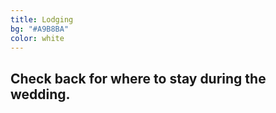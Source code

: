 ```yaml
---
title: Lodging
bg: "#A9B8BA"
color: white
---
```


## Check back for where to stay during the wedding.